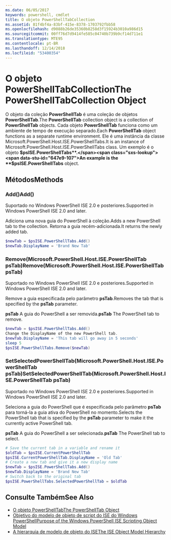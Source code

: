 ```yaml
---
ms.date: 06/05/2017
keywords: powershell, cmdlet
title: O objeto PowerShellTabCollection
ms.assetid: 81f4bf4a-83bf-415e-8378-1703792fbb58
ms.openlocfilehash: d9088b26de35360b8258d3f15924b3010a986d15
ms.sourcegitcommit: 00ff76d7d9414fe585c04740b739b9cf14d711e1
ms.translationtype: MTE95
ms.contentlocale: pt-BR
ms.lasthandoff: 12/14/2018
ms.locfileid: "53400354"
---
```

# <a name="the-powershelltabcollection-object"></a><span data-ttu-id="647e9-103">O objeto PowerShellTabCollection</span><span class="sxs-lookup"><span data-stu-id="647e9-103">The PowerShellTabCollection Object</span></span>

<span data-ttu-id="647e9-104">O objeto da coleção **PowerShellTab** é uma coleção de objetos **PowerShellTab**.</span><span class="sxs-lookup"><span data-stu-id="647e9-104">The **PowerShellTab** collection object is a collection of **PowerShellTab** objects.</span></span> <span data-ttu-id="647e9-105">Cada objeto **PowerShellTab** funciona como um ambiente de tempo de execução separado.</span><span class="sxs-lookup"><span data-stu-id="647e9-105">Each **PowerShellTab** object functions as a separate runtime environment.</span></span> <span data-ttu-id="647e9-106">Ele é uma instância da classe Microsoft.PowerShell.Host.ISE.PowerShellTabs.</span><span class="sxs-lookup"><span data-stu-id="647e9-106">It is an instance of Microsoft.PowerShell.Host.ISE.PowerShellTabs class.</span></span> <span data-ttu-id="647e9-107">Um exemplo é o objeto **$psISE.PowerShellTabs**.</span><span class="sxs-lookup"><span data-stu-id="647e9-107">An example is the **$psISE.PowerShellTabs** object.</span></span>

## <a name="methods"></a><span data-ttu-id="647e9-108">Métodos</span><span class="sxs-lookup"><span data-stu-id="647e9-108">Methods</span></span>

### <a name="add"></a><span data-ttu-id="647e9-109">Add\(\)</span><span class="sxs-lookup"><span data-stu-id="647e9-109">Add\(\)</span></span>

<span data-ttu-id="647e9-110">Suportado no Windows PowerShell ISE 2.0 e posteriores.</span><span class="sxs-lookup"><span data-stu-id="647e9-110">Supported in Windows PowerShell ISE 2.0 and later.</span></span>

<span data-ttu-id="647e9-111">Adiciona uma nova guia do PowerShell à coleção.</span><span class="sxs-lookup"><span data-stu-id="647e9-111">Adds a new PowerShell tab to the collection.</span></span> <span data-ttu-id="647e9-112">Retorna a guia recém-adicionada.</span><span class="sxs-lookup"><span data-stu-id="647e9-112">It returns the newly added tab.</span></span>

```powershell
$newTab = $psISE.PowerShellTabs.Add()
$newTab.DisplayName = 'Brand New Tab'
```

### <a name="removemicrosoftpowershellhostisepowershelltab-pstab"></a><span data-ttu-id="647e9-113">Remove\(Microsoft.PowerShell.Host.ISE.PowerShellTab psTab\)</span><span class="sxs-lookup"><span data-stu-id="647e9-113">Remove\(Microsoft.PowerShell.Host.ISE.PowerShellTab psTab\)</span></span>

<span data-ttu-id="647e9-114">Suportado no Windows PowerShell ISE 2.0 e posteriores.</span><span class="sxs-lookup"><span data-stu-id="647e9-114">Supported in Windows PowerShell ISE 2.0 and later.</span></span>

<span data-ttu-id="647e9-115">Remove a guia especificada pelo parâmetro **psTab**.</span><span class="sxs-lookup"><span data-stu-id="647e9-115">Removes the tab that is specified by the **psTab** parameter.</span></span>

<span data-ttu-id="647e9-116">**psTab** A guia do PowerShell a ser removida.</span><span class="sxs-lookup"><span data-stu-id="647e9-116">**psTab** The PowerShell tab to remove.</span></span>

```powershell
$newTab = $psISE.PowerShellTabs.Add()
Change the DisplayName of the new PowerShell tab.
$newTab.DisplayName = 'This tab will go away in 5 seconds'
sleep 5
$psISE.PowerShellTabs.Remove($newTab)
```

### <a name="setselectedpowershelltabmicrosoftpowershellhostisepowershelltab-pstab"></a><span data-ttu-id="647e9-117">SetSelectedPowerShellTab\(Microsoft.PowerShell.Host.ISE.PowerShellTab psTab\)</span><span class="sxs-lookup"><span data-stu-id="647e9-117">SetSelectedPowerShellTab\(Microsoft.PowerShell.Host.ISE.PowerShellTab psTab\)</span></span>

<span data-ttu-id="647e9-118">Suportado no Windows PowerShell ISE 2.0 e posteriores.</span><span class="sxs-lookup"><span data-stu-id="647e9-118">Supported in Windows PowerShell ISE 2.0 and later.</span></span>

<span data-ttu-id="647e9-119">Seleciona a guia do PowerShell que é especificada pelo parâmetro **psTab** para torná-la a guia ativa do PowerShell no momento.</span><span class="sxs-lookup"><span data-stu-id="647e9-119">Selects the PowerShell tab that is specified by the **psTab** parameter to make it the currently active PowerShell tab.</span></span>

<span data-ttu-id="647e9-120">**psTab** A guia do PowerShell a ser selecionada.</span><span class="sxs-lookup"><span data-stu-id="647e9-120">**psTab** The PowerShell tab to select.</span></span>

```powershell
# Save the current tab in a variable and rename it
$oldTab = $psISE.CurrentPowerShellTab
$psISE.CurrentPowerShellTab.DisplayName = 'Old Tab'
# Create a new tab and give it a new display name
$newTab = $psISE.PowerShellTabs.Add()
$newTab.DisplayName = 'Brand New Tab'
# Switch back to the original tab
$psISE.PowerShellTabs.SelectedPowerShellTab = $oldTab
```

## <a name="see-also"></a><span data-ttu-id="647e9-121">Consulte Também</span><span class="sxs-lookup"><span data-stu-id="647e9-121">See Also</span></span>

- [<span data-ttu-id="647e9-122">O objeto PowerShellTab</span><span class="sxs-lookup"><span data-stu-id="647e9-122">The PowerShellTab Object</span></span>](The-PowerShellTab-Object.md)
- [<span data-ttu-id="647e9-123">Objetivo do modelo de objeto de script do ISE do Windows PowerShell</span><span class="sxs-lookup"><span data-stu-id="647e9-123">Purpose of the Windows PowerShell ISE Scripting Object Model</span></span>](Purpose-of-the-Windows-PowerShell-ISE-Scripting-Object-Model.md)
- [<span data-ttu-id="647e9-124">A hierarquia de modelo de objeto do ISE</span><span class="sxs-lookup"><span data-stu-id="647e9-124">The ISE Object Model Hierarchy</span></span>](The-ISE-Object-Model-Hierarchy.md)